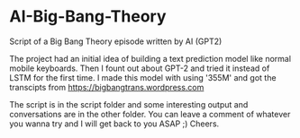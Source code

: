 # AI-Big-Bang-Theory
Script of a Big Bang Theory episode written by AI (GPT2)

The project had an initial idea of building a text prediction model like normal mobile keyboards. Then I fount out about GPT-2 and tried it instead of LSTM for the first time. I made this model with using '355M' and got the transcipts from https://bigbangtrans.wordpress.com

The script is in the script folder and some interesting output and conversations are in the other folder. You can leave a comment of whatever you wanna try and I will get back to you ASAP ;) Cheers.
